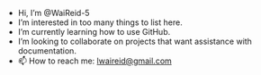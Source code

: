 - Hi, I’m @WaiReid-5
- I’m interested in too many things to list here.
- I’m currently learning how to use GitHub.
- I’m looking to collaborate on projects that want assistance with documentation.
- 📫 How to reach me: lwaireid@gmail.com

<!---
WaiReid-5/WaiReid-5 is a ✨ special ✨ repository because its `README.md` (this file) appears on your GitHub profile.
You can click the Preview link to take a look at your changes.
--->
